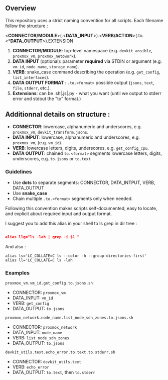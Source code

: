 

## Overview

This repository uses a strict naming convention for all scripts. Each filename follow the structure :


<**CONNECTOR/MODULE**>(.<**DATA_INPUT**>).<**VERB/ACTION**>(.to.<***DATA_OUTPUT**>).EXTENSION



1. **CONNECTOR/MODULE**: top-level namespace (e.g. `devkit_ansible`, `proxmox_vm`, `proxmox_netowork`).
2. **DATA INPUT** (optional): parameter **required** via STDIN or argument (e.g. `vm_id`, `node_name`, `storage_name`).
3. **VERB**: snake_case command describing the operation (e.g. `get_config`, `list_interfaces`).
4. **DATA OUTPUT FORMAT** : `.to.<format>` possible output (`jsons`, `text`, `file`, `stderr`, etc.).
5. **Extensions**: can be .sh|.js|.py - what you want (until we output to stderr error and stdout the "to" format.)



## Additionnal details on structure : 

- **CONNECTOR**: lowercase, alphanumeric and underscores, e.g. `proxmox_vm`, `devkit_transform.jsons`.
- **DATA INPUT**: lowercase, alphanumeric and underscores, e.g. `proxmox_vm`,  (e.g. `vm_id`).
- **VERB**: lowercase letters, digits, underscores, e.g. `get_config_cpu`.
- **DATA OUTPUT**: chained `to.<format>` segments lowercase letters, digits, underscores, e.g. `to.jsons` or `to.text`


### Guidelines

- Use **dots** to separate segments: CONNECTOR, DATA_INTPUT, VERB, DATA_OUTPUT
- Use **snake_case** 
- Chain multiple `.to.<format>` segments only when needed.


Following this convention makes scripts self-documented, easy to locate, and explicit about required input and output format.

I suggest you to add this alias in your shell to ls grep in dir tree : 

```json

alias llg="ls -lah | grep -i $1 " 

```

And also : 

```
alias ls='LC_COLLATE=C ls --color -h --group-directories-first'
alias ll='LC_COLLATE=C ls -lah '

```

### Examples 

`proxmox_vm.vm_id.get_config.to.jsons.sh`
- CONNECTOR: `proxmox_vm`  
- DATA_INPUT: `vm_id`  
- VERB: `get_config`  
- DATA_OUTPUT: `to.jsons`

`proxmox_network.node_name.list_node_sdn_zones.to.jsons.sh`
- CONNECTOR: `proxmox_network`  
- DATA_INPUT: `node_name`  
- VERB: `list_node_sdn_zones`  
- DATA_OUTPUT: `to.jsons`

`devkit_utils.text.echo_error.to.text.to.stderr.sh`
- CONNECTOR: `devkit_utils.text`  
- VERB: `echo_error`  
- DATA_OUTPUT: `to.text`, then `to.stderr`

